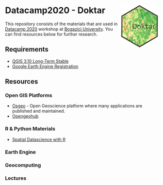 # Datacamp2020 - Doktar <a href='https://www.doktar.com/'><img src='images/doktar-hex.png' align="right" height="139" /></a>

This repository consists of the materials that are used
in [Datacamp 2020](http://datacamp.boun.edu.tr/) workshop
 at [Bogazici University](http://www.boun.edu.tr/en-US/Index). You can find resources below for further research.


## Requirements

- [QGIS 3.10 Long-Term Stable](https://qgis.org/en/site/forusers/download.html)
- [Google Earth Engine Registration](https://code.earthengine.google.com/)

## Resources

### Open GIS Platforms
- [Osgeo](https://www.osgeo.org/initiatives/open-geoscience/) - Open Geoscience platform where many applications are published and maintained.
- [Opengeohub](https://www.opengeohub.org/)
### R & Python Materials
- [Spatial Datascience with R](https://keen-swartz-3146c4.netlify.app/)
### Earth Engine
### Geocomputing
### Lectures
